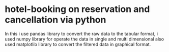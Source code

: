 # hotel-booking on reservation and cancellation via python

In this i use pandas library to convert the raw data to the tabular format, i used numpy library for operate the data in single and multi dimensional also used matplotlib library to convert the filtered data in graphical format.

